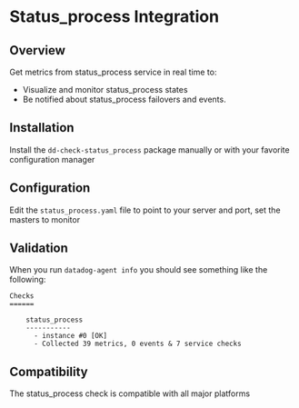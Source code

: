 # Status_process Integration

## Overview

Get metrics from status_process service in real time to:

* Visualize and monitor status_process states
* Be notified about status_process failovers and events.

## Installation

Install the `dd-check-status_process` package manually or with your favorite configuration manager

## Configuration

Edit the `status_process.yaml` file to point to your server and port, set the masters to monitor

## Validation

When you run `datadog-agent info` you should see something like the following:

    Checks
    ======

        status_process
        -----------
          - instance #0 [OK]
          - Collected 39 metrics, 0 events & 7 service checks

## Compatibility

The status_process check is compatible with all major platforms
